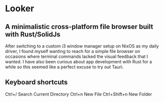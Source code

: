 # Looker
## A minimalistic cross-platform file browser built with Rust/SolidJs

After switching to a custom i3 window manager setup on NixOS as my daily driver, I found myself wanting to reach for a simple file browser on occasions where terminal commands lacked the visual feedback that I wanted. I have also been curious about app development with Rust for a while so this seemed like a perfect excuse to try out Tauri.


## Keyboard shortcuts
Ctrl+/              Search Current Directory
Ctrl+n              New File
Ctrl+Shift+n        New Folder

